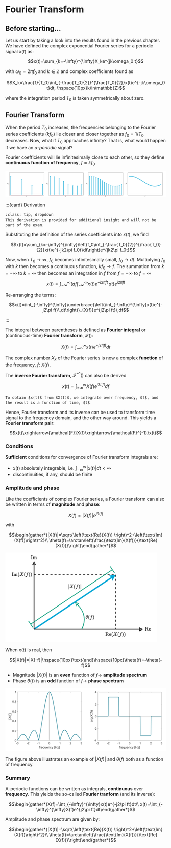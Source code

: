# Fourier Transform

## Before starting...

Let us start by taking a look into the results found in the previous chapter. We have defined the complex exponential Fourier series for a periodic signal $x(t)$ as:

$$x(t)=\sum_{k=-\infty}^{\infty}X_ke^{jk\omega_0 t}$$

with $\omega_0=2\pi f_0$ and $k\in\mathbb{Z}$ and complex coefficients found as

$$X_k=\frac{1}{T_0}\int_{-\frac{T_0}{2}}^{\frac{T_0}{2}}x(t)e^{-jk\omega_0 t}dt, \hspace{10px}k\in\mathbb{Z}$$

where the integration period $T_0$ is taken symmetrically about zero.

## Fourier Transform

When the period $T_0$ increases, the frequencies belonging to the Fourier series coefficients ($kf_0$) lie closer and closer together as $f_0=1/T_0$ decreases. Now, what if $T_0$ approaches infinity? That is, what would happen if we have an *a-periodic* signal?

Fourier coefficients will lie infinitesimally close to each other, so they define **continuous function of frequency**, $f\approx kf_0$

![frequencies](./figs/frequencies.png "frequencies")

:::{card} Derivation

```{admonition} MUDE Exam Information
:class: tip, dropdown
This derivation is provided for additional insight and will not be part of the exam.
```

Substituting the definition of the series coefficients into $x(t)$, we find

$$x(t)=\sum_{k=-\infty}^{\infty}\left(f_0\int_{-\frac{T_0}{2}}^{\frac{T_0}{2}}x(t)e^{-jk2\pi f_0t}dt\right)e^{jk2\pi f_0t}$$

Now, when $T_0\to\infty$, $f_0$ becomes infinitesimally small, $f_0\to df$. Multiplying $f_0$ with $k$ then becomes a continuous function, $kf_0\to f$. The summation from $k=-\infty$ to $k=\infty$ then becomes an integration in $f$ from $f=-\infty$ to $f=\infty$

$$x(t)=\int_{-\infty}^{\infty}\left(df\int_{-\infty}^{\infty}x(t)e^{-j2\pi ft}\,dt\right)e^{j2\pi ft}$$

Re-arranging the terms:

$$x(t)=\int_{-\infty}^{\infty}\underbrace{\left(\int_{-\infty}^{\infty}x(t)e^{-j2\pi ft}\,dt\right)}_{X(f)}e^{j2\pi ft}\,df$$


:::

The integral between parentheses is defined as **Fourier integral** or (continuous-time) **Fourier transform**, $\mathcal{F}()$:

$$X(f)=\int_{-\infty}^{\infty}x(t)e^{-j2\pi ft}dt$$

The complex number $X_k$ of the Fourier series is now a complex **function** of the frequency, $f$: $X(f)$.

The **inverse Fourier transform**, $\mathcal{F}^{-1}()$ can also be derived

$$x(t)=\int_{-\infty}^{\infty}X(f)e^{j2\pi ft}df$$

```{note}
To obtain $x(t)$ from $X(f)$, we integrate over frequency, $f$, and the result is a function of time, $t$
```

Hence, Fourier transform and its inverse can be used to transform time signal to the frequency domain, and the other way around. This yields a **Fourier transform pair**:

$$x(t)\xrightarrow{\mathcal{F}}X(f)\xrightarrow{\mathcal{F}^{-1}}x(t)$$

### Conditions

**Sufficient** conditions for convergence of Fourier transform integrals are:

* $x(t)$ absolutely integrable, i.e. $\int_{-\infty}^{\infty}|x(t)|dt<\infty$
* discontinuities, if any, should be finite

### Amplitude and phase

Like the coefficients of complex Fourier series, a Fourier transform can also be written in terms of **magnitude** and **phase**:

$$X(f)=|X(f)|e^{j\theta(f)}$$

with

$$\begin{gather*}|X(f)|=\sqrt{\left(\text{Re}(X(f)) \right)^2+\left(\text{Im}(X(f))\right)^2}\\ \theta(f)=\arctan\left(\frac{\text{Im}(X(f))}{\text{Re}(X(f))}\right)\end{gather*}$$

![complex_plane_2](./figs/complex_plane_2.png "complex_plane_2")

When $x(t)$ is real, then

$$|X(f)|=|X(-f)|\hspace{10px}\text{and}\hspace{10px}\theta(f)=-\theta(-f)$$

* Magnitude $|X(f)|$ is an **even** function of $f \to$ **amplitude spectrum**
* Phase $\theta(f)$ is an **odd** function of $f \to$ **phase spectrum**

![odd_even](./figs/odd_even.png "odd_even")

The figure above illustrates an example of $|X(f)|$ and $\theta(f)$ both as a function of frequency.

### Summary

A-periodic functions can be written as integrals, **continuous** over **frequency**. This yields the so-called **Fourier tranform** (and its inverse):

$$\begin{gather*}X(f)=\int_{-\infty}^{\infty}x(t)e^{-j2\pi ft}dt\\ x(t)=\int_{-\infty}^{\infty}X(f)e^{j2\pi ft}df\end{gather*}$$

Amplitude and phase spectrum are given by:

$$\begin{gather*}|X(f)|=\sqrt{\left(\text{Re}(X(f)) \right)^2+\left(\text{Im}(X(f))\right)^2}\\ \theta(f)=\arctan\left(\frac{\text{Im}(X(f))}{\text{Re}(X(f))}\right)\end{gather*}$$
